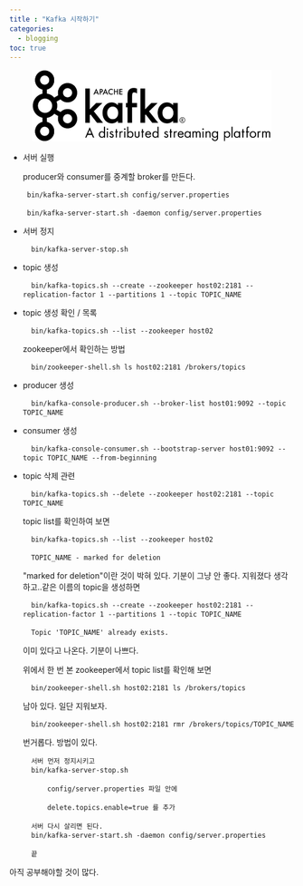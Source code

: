 ```yaml
---
title : "Kafka 시작하기"
categories:
  - blogging
toc: true
---
```




<figure>
  <img src="/assets/images/2019-01-18-kafka/kafka.png">
  <figcaption></figcaption>
</figure>

-  서버 실행

    producer와 consumer를 중계할 broker를 만든다.  

        bin/kafka-server-start.sh config/server.properties

        bin/kafka-server-start.sh -daemon config/server.properties

- 서버 정지

        bin/kafka-server-stop.sh


- topic 생성

        bin/kafka-topics.sh --create --zookeeper host02:2181 --replication-factor 1 --partitions 1 --topic TOPIC_NAME


- topic 생성 확인 / 목록

        bin/kafka-topics.sh --list --zookeeper host02

    zookeeper에서 확인하는 방법
        
        bin/zookeeper-shell.sh ls host02:2181 /brokers/topics

- producer 생성

        bin/kafka-console-producer.sh --broker-list host01:9092 --topic TOPIC_NAME

- consumer 생성

        bin/kafka-console-consumer.sh --bootstrap-server host01:9092 --topic TOPIC_NAME --from-beginning

- topic 삭제 관련

        bin/kafka-topics.sh --delete --zookeeper host02:2181 --topic TOPIC_NAME

    topic list를 확인하여 보면

        bin/kafka-topics.sh --list --zookeeper host02

        TOPIC_NAME - marked for deletion

    "marked for deletion"이란 것이 박혀 있다. 기분이 그냥 안 좋다. 지워졌다 생각하고..같은 이름의 topic을 생성하면

        bin/kafka-topics.sh --create --zookeeper host02:2181 --replication-factor 1 --partitions 1 --topic TOPIC_NAME

        Topic 'TOPIC_NAME' already exists.

    이미 있다고 나온다. 기분이 나쁘다.

    위에서 한 번 본 zookeeper에서 topic list를 확인해 보면

        bin/zookeeper-shell.sh host02:2181 ls /brokers/topics

    남아 있다. 일단 지워보자.

        bin/zookeeper-shell.sh host02:2181 rmr /brokers/topics/TOPIC_NAME

    번거롭다. 방법이 있다.

        서버 먼저 정지시키고
        bin/kafka-server-stop.sh

            config/server.properties 파일 안에

            delete.topics.enable=true 를 추가

        서버 다시 살리면 된다.
        bin/kafka-server-start.sh -daemon config/server.properties

        끝
        
아직 공부해야할 것이 많다.